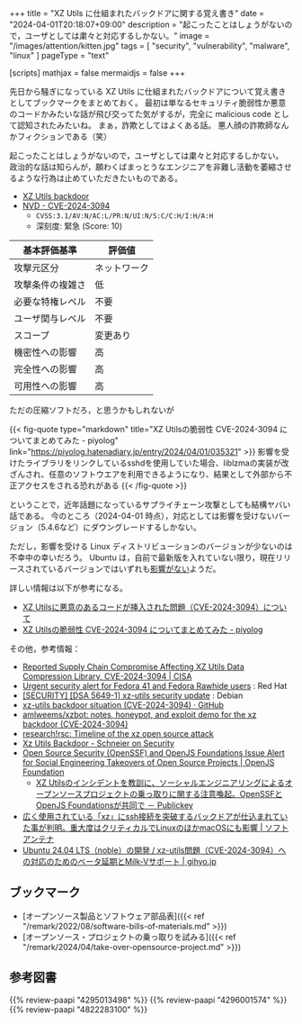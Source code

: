 +++
title = "XZ Utils に仕組まれたバックドアに関する覚え書き"
date =  "2024-04-01T20:18:07+09:00"
description = "起こったことはしょうがないので，ユーザとしては粛々と対応するしかない。"
image = "/images/attention/kitten.jpg"
tags = [ "security", "vulnerability", "malware", "linux" ]
pageType = "text"

[scripts]
  mathjax = false
  mermaidjs = false
+++

先日から騒ぎになっている XZ Utils に仕組まれたバックドアについて覚え書きとしてブックマークをまとめておく。
最初は単なるセキュリティ脆弱性か悪意のコードかみたいな話が飛び交ってた気がするが，完全に malicious code として認知されたみたいね。
まぁ，詐欺としてはよくある話。
悪人顔の詐欺師なんかフィクションである（笑）

起こったことはしょうがないので，ユーザとしては粛々と対応するしかない。
政治的な話は知らんが，願わくばまっとうなエンジニアを非難し活動を萎縮させるような行為は止めていただきたいものである。

- [XZ Utils backdoor](https://tukaani.org/xz-backdoor/)
- [NVD - CVE-2024-3094](https://nvd.nist.gov/vuln/detail/CVE-2024-3094)
  - `CVSS:3.1/AV:N/AC:L/PR:N/UI:N/S:C/C:H/I:H/A:H`
  - 深刻度: 緊急 (Score: 10)

| 基本評価基準 | 評価値 |
|--------|-------|
| 攻撃元区分 | ネットワーク |
| 攻撃条件の複雑さ | 低 |
| 必要な特権レベル | 不要 |
| ユーザ関与レベル | 不要 |
| スコープ | 変更あり |
| 機密性への影響 | 高 |
| 完全性への影響 | 高 |
| 可用性への影響 | 高 |

ただの圧縮ソフトだろ，と思うかもしれないが

{{< fig-quote type="markdown" title="XZ Utilsの脆弱性 CVE-2024-3094 についてまとめてみた - piyolog" link="https://piyolog.hatenadiary.jp/entry/2024/04/01/035321" >}}
影響を受けたライブラリをリンクしているsshdを使用していた場合、liblzmaの実装が改ざんされ、任意のソフトウエアを利用できるようになり、結果として外部から不正アクセスをされる恐れがある
{{< /fig-quote >}}

ということで，近年話題になっているサプライチェーン攻撃としても結構ヤバい話である。
今のところ（2024-04-01 時点），対応としては影響を受けないバージョン（5.4.6など）にダウングレードするしかない。

ただし，影響を受ける Linux ディストリビューションのバージョンが少ないのは不幸中の幸いだろう。
Ubuntu は，自前で最新版を入れていない限り，現在リリースされているバージョンではいずれも[影響がない](https://ubuntu.com/security/CVE-2024-3094 "CVE-2024-3094 | Ubuntu")ようだ。

詳しい情報は以下が参考になる。

- [XZ Utilsに悪意のあるコードが挿入された問題（CVE-2024-3094）について](https://www.jpcert.or.jp/newsflash/2024040101.html)
- [XZ Utilsの脆弱性 CVE-2024-3094 についてまとめてみた - piyolog](https://piyolog.hatenadiary.jp/entry/2024/04/01/035321)

その他，参考情報：

- [Reported Supply Chain Compromise Affecting XZ Utils Data Compression Library, CVE-2024-3094 | CISA](https://www.cisa.gov/news-events/alerts/2024/03/29/reported-supply-chain-compromise-affecting-xz-utils-data-compression-library-cve-2024-3094)
- [Urgent security alert for Fedora 41 and Fedora Rawhide users](https://www.redhat.com/en/blog/urgent-security-alert-fedora-41-and-rawhide-users) : Red Hat
- [[SECURITY] [DSA 5649-1] xz-utils security update](https://lists.debian.org/debian-security-announce/2024/msg00057.html) : Debian
- [xz-utils backdoor situation (CVE-2024-3094) · GitHub](https://gist.github.com/thesamesam/223949d5a074ebc3dce9ee78baad9e27)
- [amlweems/xzbot: notes, honeypot, and exploit demo for the xz backdoor (CVE-2024-3094)](https://github.com/amlweems/xzbot)
- [research!rsc: Timeline of the xz open source attack](https://research.swtch.com/xz-timeline)
- [Xz Utils Backdoor - Schneier on Security](https://www.schneier.com/blog/archives/2024/04/xz-utils-backdoor.html)
- [Open Source Security (OpenSSF) and OpenJS Foundations Issue Alert for Social Engineering Takeovers of Open Source Projects | OpenJS Foundation](https://openjsf.org/blog/openssf-openjs-alert-social-engineering-takeovers)
  - [XZ Utilsのインシデントを教訓に、ソーシャルエンジニアリングによるオープンソースプロジェクトの乗っ取りに関する注意喚起。OpenSSFとOpenJS Foundationsが共同で － Publickey](https://www.publickey1.jp/blog/24/xz_utilsopenssfopenjs_foundations.html)
- [広く使用されている「xz」にssh接続を突破するバックドアが仕込まれていた事が判明。重大度はクリティカルでLinuxのほかmacOSにも影響 | ソフトアンテナ](https://softantenna.com/blog/xz-backdoor/)
- [Ubuntu 24.04 LTS（noble）の開発 / xz-utils問題（CVE-2024-3094）への対応のためのベータ延期とMilk-Vサポート | gihyo.jp](https://gihyo.jp/admin/clip/01/ubuntu-topics/202404/05)

## ブックマーク

- [オープンソース製品とソフトウェア部品表]({{< ref "/remark/2022/08/software-bills-of-materials.md" >}})
- [オープンソース・プロジェクトの乗っ取りを試みる]({{< ref "/remark/2024/04/take-over-opensource-project.md" >}})

## 参考図書

{{% review-paapi "4295013498" %}} <!-- Linuxシステムの仕組み -->
{{% review-paapi "4296001574" %}} <!-- ハッキング思考 -->
{{% review-paapi "4822283100" %}} <!-- セキュリティはなぜやぶられたのか -->
